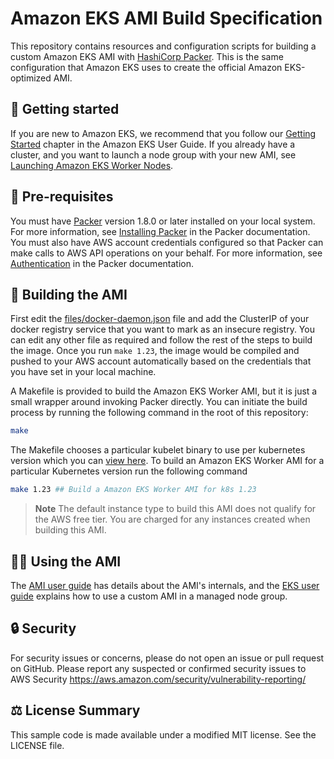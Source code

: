 # Amazon EKS AMI Build Specification

This repository contains resources and configuration scripts for building a
custom Amazon EKS AMI with [HashiCorp Packer](https://www.packer.io/). This is
the same configuration that Amazon EKS uses to create the official Amazon
EKS-optimized AMI.

## 🚀 Getting started

If you are new to Amazon EKS, we recommend that you follow
our [Getting Started](https://docs.aws.amazon.com/eks/latest/userguide/getting-started.html)
chapter in the Amazon EKS User Guide. If you already have a cluster, and you
want to launch a node group with your new AMI, see [Launching Amazon EKS Worker
Nodes](https://docs.aws.amazon.com/eks/latest/userguide/launch-workers.html).

## 🔢 Pre-requisites

You must have [Packer](https://www.packer.io/) version 1.8.0 or later installed on your local system.
For more information, see [Installing Packer](https://www.packer.io/docs/install/index.html)
in the Packer documentation. You must also have AWS account credentials
configured so that Packer can make calls to AWS API operations on your behalf.
For more information, see [Authentication](https://www.packer.io/docs/builders/amazon.html#specifying-amazon-credentials)
in the Packer documentation.

## 👷 Building the AMI


First edit the [files/docker-daemon.json](/files/docker-daemon.json) file and add the ClusterIP of your docker registry service that you want to mark as an insecure registry. You can edit any other file as required and follow the rest of the steps to build the image. Once you run `make 1.23`, the image would be compiled and pushed to your AWS account automatically based on the credentials that you have set in your local machine.

A Makefile is provided to build the Amazon EKS Worker AMI, but it is just a small wrapper around
invoking Packer directly. You can initiate the build process by running the
following command in the root of this repository:

```bash
make
```
The Makefile chooses a particular kubelet binary to use per kubernetes version which you can [view here](Makefile).
To build an Amazon EKS Worker AMI for a particular Kubernetes version run the following command
```bash
make 1.23 ## Build a Amazon EKS Worker AMI for k8s 1.23
```

> **Note**
> The default instance type to build this AMI does not qualify for the AWS free tier.
> You are charged for any instances created when building this AMI.

## 👩‍💻 Using the AMI

The [AMI user guide](doc/USER_GUIDE.md) has details about the AMI's internals, and the [EKS user guide](https://docs.aws.amazon.com/eks/latest/userguide/launch-templates.html#launch-template-custom-ami) explains how to use a custom AMI in a managed node group.

## 🔒 Security

For security issues or concerns, please do not open an issue or pull request on GitHub. Please report any suspected or confirmed security issues to AWS Security https://aws.amazon.com/security/vulnerability-reporting/

## ⚖️ License Summary

This sample code is made available under a modified MIT license. See the LICENSE file.
